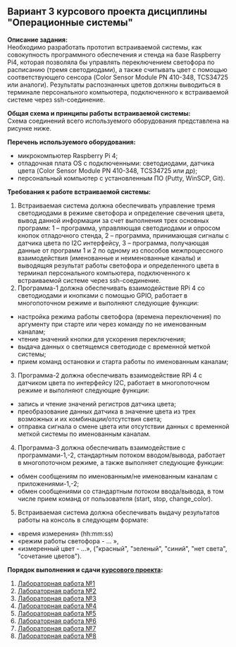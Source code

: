 ## Вариант 3 курсового проекта дисциплины "Операционные системы"

__Описание задания:__  
Необходимо разработать прототип встраиваемой системы, как совокупность программного обеспечения и стенда на базе Raspberry Pi4, которая позволяла бы управлять переключением светофора по расписанию (тремя светодиодами), а также считывать цвет с помощью соответствующего сенсора (Color Sensor Module PN 410-348, TCS34725 или аналоги). Результаты распознанных цветов должны выводиться в терминале персонального компьютера, подключенного к встраиваемой системе через ssh-соединение.   

__Общая схема и принципы работы встраиваемой системы:__  
Схема соединений всего используемого оборудования представлена на рисунке ниже.


__Перечень используемого оборудования:__
* микрокомпьютер Raspberry Pi 4;
* отладочная плата OS с подключенными: светодиодами, датчика цвета (Color Sensor Module PN 410-348, TCS34725 или др);
* персональный компьютер c установленным ПО (Putty, WinSCP, Git).

__Требования к работе встраиваемой системы:__  
1. Встраиваемая система должна обеспечивать управление тремя светодиодами в режиме светофора и определение свечения цвета, вывод данной информации за счет выполнения трех основных программ: 1 – программа, управляющая светодиодами и опросом кнопок отладочного стенда, 2 – программа, принимающая сигналы с датчика цвета по I2C интерфейсу, 3 – программа, получающая данные от программ 1 и 2 по одному из способов межпроцессного взаимодействия (именованные и неименованные каналы) и выводящяя результат работы светофора и определенного цвета в терминал персонального компьютера, подключенного к встраиваемой системе через ssh-соединение.
2. Программа-1 должна обеспечивать взаимодействие RPi 4 со светодиодами и кнопками с помощью GPIO, работает в многопоточном режиме и выполняют следующие функции:
* настройка режима работы светофора (времена переключения) по аргументу при старте или через команду по не именованным каналам;
* чтение значений кнопки для ускорения переключения;
* выдача данных о светящемся светодиоде с временной меткой системы;
* прием команд остановки и старта работы по именованным каналам;
3. Программа-2 должна обеспечивать взаимодействие RPi 4 с датчиком цвета по интерфейсу I2C, работает в многопоточном режиме и выполняют следующие функции:
* запись и чтение значений регистров датчика цвета;
* преобразование данных датчика в значение цвета из трех возможных и их комбинации/отсутствия света;
* отправка сигнала о смене цвета или отсутствии данных с временной меткой системы по именованным каналам.
4. Программа-3 должна обеспечивать взаимодействие с программами-1,-2, стандартным потоком вводом/вывода, работает в многопоточном режиме, а также выполняет следующие функции:
* обмен сообщениям по именованным/не именованным каналам с приложениями-1,-2;
* обмен сообщениями со стандартным потоком ввода/вывода, в том числе прием команд от пользователя (start, stop, change_color).
5. Встраиваемая система должна обеспечивать выдачу результатов работы на консоль в следующем формате:
* «время измерения» (hh:mm:ss) 
* «режим работы светофора - … », 
* «измеренный цвет - …», ("красный", "зеленый", "синий", "нет света", "сочетание цветов").


__Порядок выполнения и сдачи [курсового проекта](task_v03.md):__
1. [Лабораторная работа №1](lab_01.md)
2. [Лабораторная работа №2](lab_02.md)
3. [Лабораторная работа №3](lab_03.md)
4. [Лабораторная работа №4](lab_04.md)
5. [Лабораторная работа №5](lab_05.md)
6. [Лабораторная работа №6](lab_06.md)
7. [Лабораторная работа №7](lab_07.md)
8. [Лабораторная работа №8](lab_08.md)

